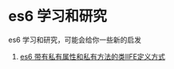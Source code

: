 # es6 学习和研究
es6 学习和研究，可能会给你一些新的启发

1. [es6 带有私有属性和私有方法的类IIFE定义方式](https://github.com/chaingree/es6-surprise/blob/9a557dbfe94c78b15369313c0a5ce8b6edf11d1c/src/private-class.html)
